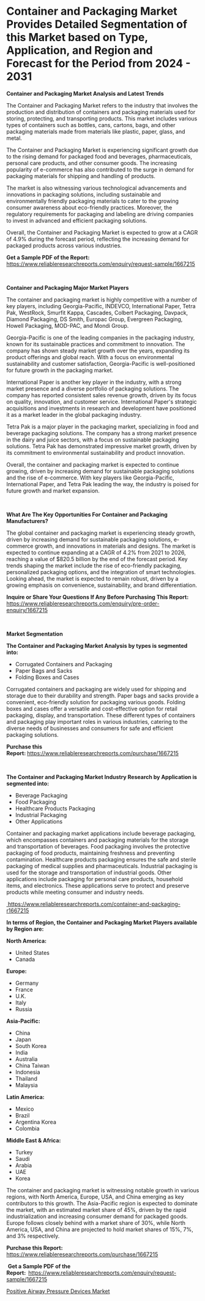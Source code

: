<p><h1>Container and Packaging Market Provides Detailed Segmentation of this Market based on Type, Application, and Region and Forecast for the Period from 2024 - 2031</h1></p><p><strong>Container and Packaging Market Analysis and Latest Trends</strong></p>
<p><p>The Container and Packaging Market refers to the industry that involves the production and distribution of containers and packaging materials used for storing, protecting, and transporting products. This market includes various types of containers such as bottles, cans, cartons, bags, and other packaging materials made from materials like plastic, paper, glass, and metal.</p><p>The Container and Packaging Market is experiencing significant growth due to the rising demand for packaged food and beverages, pharmaceuticals, personal care products, and other consumer goods. The increasing popularity of e-commerce has also contributed to the surge in demand for packaging materials for shipping and handling of products.</p><p>The market is also witnessing various technological advancements and innovations in packaging solutions, including sustainable and environmentally friendly packaging materials to cater to the growing consumer awareness about eco-friendly practices. Moreover, the regulatory requirements for packaging and labeling are driving companies to invest in advanced and efficient packaging solutions.</p><p>Overall, the Container and Packaging Market is expected to grow at a CAGR of 4.9% during the forecast period, reflecting the increasing demand for packaged products across various industries.</p></p>
<p><strong>Get a Sample PDF of the Report:&nbsp;</strong> <a href="https://www.reliableresearchreports.com/enquiry/request-sample/1667215">https://www.reliableresearchreports.com/enquiry/request-sample/1667215</a></p>
<p>&nbsp;</p>
<p><strong>Container and Packaging Major Market Players</strong></p>
<p><p>The container and packaging market is highly competitive with a number of key players, including Georgia-Pacific, INDEVCO, International Paper, Tetra Pak, WestRock, Smurfit Kappa, Cascades, Colbert Packaging, Davpack, Diamond Packaging, DS Smith, Europac Group, Evergreen Packaging, Howell Packaging, MOD-PAC, and Mondi Group. </p><p>Georgia-Pacific is one of the leading companies in the packaging industry, known for its sustainable practices and commitment to innovation. The company has shown steady market growth over the years, expanding its product offerings and global reach. With a focus on environmental sustainability and customer satisfaction, Georgia-Pacific is well-positioned for future growth in the packaging market.</p><p>International Paper is another key player in the industry, with a strong market presence and a diverse portfolio of packaging solutions. The company has reported consistent sales revenue growth, driven by its focus on quality, innovation, and customer service. International Paper's strategic acquisitions and investments in research and development have positioned it as a market leader in the global packaging industry.</p><p>Tetra Pak is a major player in the packaging market, specializing in food and beverage packaging solutions. The company has a strong market presence in the dairy and juice sectors, with a focus on sustainable packaging solutions. Tetra Pak has demonstrated impressive market growth, driven by its commitment to environmental sustainability and product innovation.</p><p>Overall, the container and packaging market is expected to continue growing, driven by increasing demand for sustainable packaging solutions and the rise of e-commerce. With key players like Georgia-Pacific, International Paper, and Tetra Pak leading the way, the industry is poised for future growth and market expansion.</p></p>
<p>&nbsp;</p>
<p><strong>What Are The Key Opportunities For Container and Packaging Manufacturers?</strong></p>
<p><p>The global container and packaging market is experiencing steady growth, driven by increasing demand for sustainable packaging solutions, e-commerce growth, and innovations in materials and designs. The market is expected to continue expanding at a CAGR of 4.2% from 2021 to 2026, reaching a value of $820.5 billion by the end of the forecast period. Key trends shaping the market include the rise of eco-friendly packaging, personalized packaging options, and the integration of smart technologies. Looking ahead, the market is expected to remain robust, driven by a growing emphasis on convenience, sustainability, and brand differentiation.</p></p>
<p><strong>Inquire or Share Your Questions If Any Before Purchasing This Report:</strong> <a href="https://www.reliableresearchreports.com/enquiry/pre-order-enquiry/1667215">https://www.reliableresearchreports.com/enquiry/pre-order-enquiry/1667215</a></p>
<p>&nbsp;</p>
<p><strong>Market Segmentation</strong></p>
<p><strong>The Container and Packaging Market Analysis by types is segmented into:</strong></p>
<p><ul><li>Corrugated Containers and Packaging</li><li>Paper Bags and Sacks</li><li>Folding Boxes and Cases</li></ul></p>
<p><p>Corrugated containers and packaging are widely used for shipping and storage due to their durability and strength. Paper bags and sacks provide a convenient, eco-friendly solution for packaging various goods. Folding boxes and cases offer a versatile and cost-effective option for retail packaging, display, and transportation. These different types of containers and packaging play important roles in various industries, catering to the diverse needs of businesses and consumers for safe and efficient packaging solutions.</p></p>
<p><strong>Purchase this Report:&nbsp;</strong><a href="https://www.reliableresearchreports.com/purchase/1667215">https://www.reliableresearchreports.com/purchase/1667215</a></p>
<p>&nbsp;</p>
<p><strong>The Container and Packaging Market Industry Research by Application is segmented into:</strong></p>
<p><ul><li>Beverage Packaging</li><li>Food Packaging</li><li>Healthcare Products Packaging</li><li>Industrial Packaging</li><li>Other Applications</li></ul></p>
<p><p>Container and packaging market applications include beverage packaging, which encompasses containers and packaging materials for the storage and transportation of beverages. Food packaging involves the protective packaging of food products, maintaining freshness and preventing contamination. Healthcare products packaging ensures the safe and sterile packaging of medical supplies and pharmaceuticals. Industrial packaging is used for the storage and transportation of industrial goods. Other applications include packaging for personal care products, household items, and electronics. These applications serve to protect and preserve products while meeting consumer and industry needs.</p></p>
<p><a href="https://www.reliableresearchreports.com/container-and-packaging-r1667215">&nbsp;https://www.reliableresearchreports.com/container-and-packaging-r1667215</a></p>
<p><strong>In terms of Region, the Container and Packaging Market Players available by Region are:</strong></p>
<p>
    <p> <strong> North America: </strong>
        <ul>
            <li>United States</li>
            <li>Canada</li>
        </ul>
        </p> 
    <p> <strong> Europe: </strong>
        <ul>
            <li>Germany</li>
            <li>France</li>
            <li>U.K.</li>
            <li>Italy</li>
            <li>Russia</li>
        </ul>
        </p> 
    <p> <strong> Asia-Pacific: </strong>
        <ul>
            <li>China</li>
            <li>Japan</li>
            <li>South Korea</li>
            <li>India</li>
            <li>Australia</li>
            <li>China Taiwan</li>
            <li>Indonesia</li>
            <li>Thailand</li>
            <li>Malaysia</li>
        </ul>
        </p> 
    <p> <strong> Latin America: </strong>
        <ul>
            <li>Mexico</li>
            <li>Brazil</li>
            <li>Argentina Korea</li>
            <li>Colombia</li>
        </ul>
        </p> 
    <p> <strong> Middle East & Africa: </strong>
        <ul>
            <li>Turkey</li>
            <li>Saudi</li>
            <li>Arabia</li>
            <li>UAE</li>
            <li>Korea</li>
        </ul>
    </p>
    </p>
<p><p>The container and packaging market is witnessing notable growth in various regions, with North America, Europe, USA, and China emerging as key contributors to this growth. The Asia-Pacific region is expected to dominate the market, with an estimated market share of 45%, driven by the rapid industrialization and increasing consumer demand for packaged goods. Europe follows closely behind with a market share of 30%, while North America, USA, and China are projected to hold market shares of 15%, 7%, and 3% respectively.</p></p>
<p><strong>Purchase this Report: </strong><a href="https://www.reliableresearchreports.com/purchase/1667215">https://www.reliableresearchreports.com/purchase/1667215</a></p>
<p>&nbsp;<strong>Get a Sample PDF of the Report:&nbsp;&nbsp;</strong><a href="https://www.reliableresearchreports.com/enquiry/request-sample/1667215">https://www.reliableresearchreports.com/enquiry/request-sample/1667215</a></p>
<p><strong></strong></p>
<p><p><a href="https://view.publitas.com/reportprime-1/positive-airway-pressure-devices-market-market-segmentation-geographical-regions-and-market-forcast-till-2031/">Positive Airway Pressure Devices Market</a></p></p>